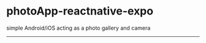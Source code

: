 # photoApp-reactnative-expo
simple Android/iOS acting as a photo gallery and camera
_______________________________________________

